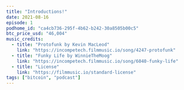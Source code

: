 ```yaml
---
title: "Introductions!"
date: 2021-08-16
episode: 1
podhome_id: "ca4cb736-295f-4b62-b242-30a8505b00c5"
btc_price_usd: "46,004"
music_credits:
  - title: "Protofunk by Kevin MacLeod"
    link: "https://incompetech.filmmusic.io/song/4247-protofunk"
  - title: "Funky Life by WinnieTheMoog"
    link: "https://incompetech.filmmusic.io/song/6040-funky-life"
  - title: "License"
    link: "https://filmmusic.io/standard-license"
tags: ["bitcoin", "podcast"]
---
```

